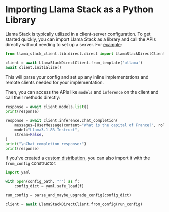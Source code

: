 # Importing Llama Stack as a Python Library

Llama Stack is typically utilized in a client-server configuration. To get started quickly, you can import Llama Stack as a library and call the APIs directly without needing to set up a server. For [example](https://github.com/meta-llama/llama-stack-client-python/blob/main/src/llama_stack_client/lib/direct/test.py):

```python
from llama_stack_client.lib.direct.direct import LlamaStackDirectClient

client = await LlamaStackDirectClient.from_template('ollama')
await client.initialize()
```

This will parse your config and set up any inline implementations and remote clients needed for your implementation.

Then, you can access the APIs like `models` and `inference` on the client and call their methods directly:

```python
response = await client.models.list()
print(response)
```

```python
response = await client.inference.chat_completion(
    messages=[UserMessage(content="What is the capital of France?", role="user")],
    model="Llama3.1-8B-Instruct",
    stream=False,
)
print("\nChat completion response:")
print(response)
```

If you've created a [custom distribution](https://llama-stack.readthedocs.io/en/latest/distributions/building_distro.html), you can also import it with the `from_config` constructor:

```python
import yaml

with open(config_path, "r") as f:
    config_dict = yaml.safe_load(f)

run_config = parse_and_maybe_upgrade_config(config_dict)

client = await LlamaStackDirectClient.from_config(run_config)
```
